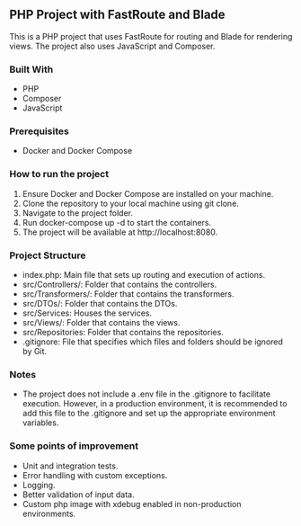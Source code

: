 ## PHP Project with FastRoute and Blade
This is a PHP project that uses FastRoute for routing and Blade for rendering views. The project also uses JavaScript and Composer.

### Built With
* PHP
* Composer
* JavaScript

### Prerequisites
* Docker and Docker Compose

### How to run the project
1. Ensure Docker and Docker Compose are installed on your machine.  
2. Clone the repository to your local machine using git clone.  
3. Navigate to the project folder.  
4. Run docker-compose up -d to start the containers.
6. The project will be available at http://localhost:8080.  

### Project Structure
* index.php: Main file that sets up routing and execution of actions.
* src/Controllers/: Folder that contains the controllers.
* src/Transformers/: Folder that contains the transformers.
* src/DTOs/: Folder that contains the DTOs.
* src/Services: Houses the services.
* src/Views/: Folder that contains the views.
* src/Repositories: Folder that contains the repositories.
* .gitignore: File that specifies which files and folders should be ignored by Git.

### Notes
* The project does not include a .env file in the .gitignore to facilitate execution. However, in a production environment, it is recommended to add this file to the .gitignore and set up the appropriate environment variables.

### Some points of improvement
* Unit and integration tests.
* Error handling with custom exceptions.
* Logging.
* Better validation of input data.
* Custom php image with xdebug enabled in non-production environments.